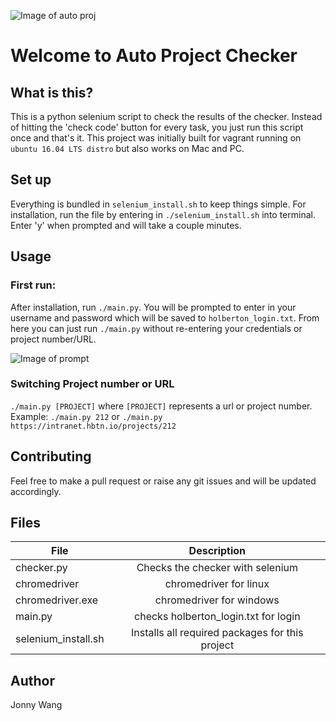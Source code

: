 ![Image of auto proj](https://i.imgur.com/qywsAqI.png)
# Welcome to Auto Project Checker
## What is this?
This is a python selenium script to check the results of the checker. Instead of hitting the 'check code' button for every task, you just run this script once and that's it. This project was initially built for vagrant running on ```ubuntu 16.04 LTS distro``` but also works on Mac and PC.
## Set up
Everything is bundled in ```selenium_install.sh``` to keep things simple. For installation, run the file by entering in ```./selenium_install.sh``` into terminal. Enter 'y' when prompted and will take a couple minutes.

## Usage
### First run:
After installation, run ```./main.py```. You will be prompted to enter in your username and password which will be saved to ```holberton_login.txt```. From here you can just run ```./main.py``` without re-entering your credentials or project number/URL.

![Image of prompt](https://i.imgur.com/CK9VBQQ.png)
### Switching Project number or URL
```./main.py [PROJECT]``` where ```[PROJECT]``` represents a url or project number.
Example: ```./main.py 212``` or ```./main.py https://intranet.hbtn.io/projects/212```

## Contributing
Feel free to make a pull request or raise any git issues and will be updated accordingly.

## Files

| File          | Description   |
| ------------- |:-------------:|
| checker.py    | Checks the checker with selenium     |
| chromedriver      | chromedriver for linux     |
| chromedriver.exe      | chromedriver for windows     |
| main.py     | checks holberton_login.txt for login    |
| selenium_install.sh      | Installs all required packages for this project   |

## Author
Jonny Wang
